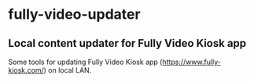 # fully-video-updater

## Local content updater for Fully Video Kiosk app

Some tools for updating Fully Video Kiosk app (https://www.fully-kiosk.com/) on local LAN.
